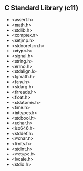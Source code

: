 ## C Standard Library (c11)

* <assert.h>
* <math.h>
* <stdlib.h>
* <complex.h>
* <setjmp.h>
* <stdnoreturn.h>
* <ctype.h>
* <signal.h>
* <string.h>
* <errno.h>
* <stdalign.h>
* <tgmath.h>
* <fenv.h>
* <stdarg.h>
* <threads.h>
* <float.h>
* <stdatomic.h>
* <time.h>
* <inttypes.h>
* <stdbool.h>
* <uchar.h>
* <iso646.h>
* <stddef.h>
* <wchar.h>
* <limits.h>
* <stdint.h>
* <wctype.h>
* <locale.h>
* <stdio.h>
